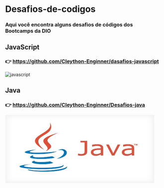 # Desafios-de-codigos

### Aqui você encontra alguns desafios de códigos dos Bootcamps da DIO

## JavaScript
###  👉  https://github.com/Cleython-Enginner/dasafios-javascript
<div>
<img align="center" alt="javascript" height="220" width="480" src="https://github.com/Cleython-Enginner/dasafios-javascript/blob/main/javascript.png" style="max-width:100%;">
</div>

## Java
###  👉  https://github.com/Cleython-Enginner/Desafios-java
<div>
<img align="center" alt="java" height="220" width="480" src="https://github.com/Cleython-Enginner/Desafios-java/blob/main/img-java.jpeg" style="max-width:100%;">
</div>
